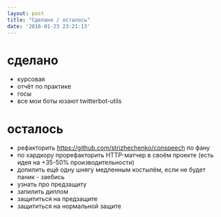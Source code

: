 ```yaml
---
layout: post
title: "Сделано / осталось"
date: '2016-01-23 23:21:13'
---
```


# сделано
- курсовая
- отчёт по практике
- госы
- все мои боты юзают twitterbot-utils

# осталось

- рефакторить https://github.com/strizhechenko/conspeech по фану
- по хардкору прорефакторить HTTP-матчер в своём проекте (есть идея на +35-50% производительности)
- допилить ещё одну шнягу медленным костылём, если не будет паник - заебись
- узнать про предзащиту
- запилить диплом
- защититься на предзащите
- защититься на нормальной защите